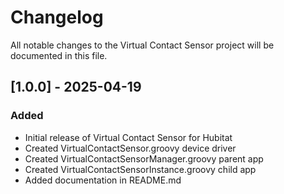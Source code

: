 # Changelog

All notable changes to the Virtual Contact Sensor project will be documented in this file.

## [1.0.0] - 2025-04-19

### Added
- Initial release of Virtual Contact Sensor for Hubitat
- Created VirtualContactSensor.groovy device driver
- Created VirtualContactSensorManager.groovy parent app
- Created VirtualContactSensorInstance.groovy child app
- Added documentation in README.md